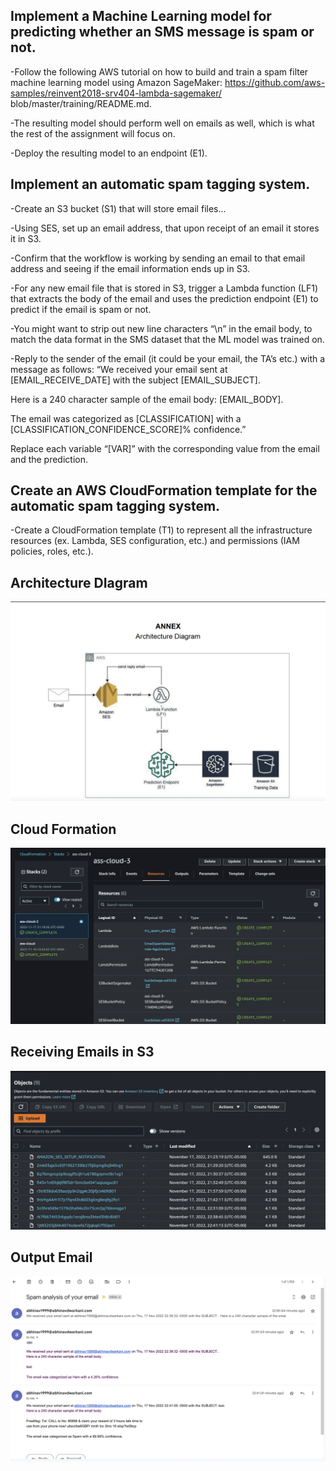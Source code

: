 
## Implement a Machine Learning model for predicting whether an SMS message is spam or not.
-Follow the following AWS tutorial on how to build and train a spam filter machine learning model using Amazon SageMaker: https://github.com/aws-samples/reinvent2018-srv404-lambda-sagemaker/ blob/master/training/README.md. 

-The resulting model should perform well on emails as well, which is what the rest of the assignment will focus on.  

-Deploy the resulting model to an endpoint (E1).  


## Implement an automatic spam tagging system.
-Create an S3 bucket (S1) that will store email files...

-Using SES, set up an email address, that upon receipt of an email it stores it in S3.  

-Confirm that the workflow is working by sending an email to that email address and seeing if the email information ends up in S3.  

-For any new email file that is stored in S3, trigger a Lambda function (LF1) that extracts the body of the email and uses the prediction endpoint (E1) to predict if the email is spam or not.

-You might want to strip out new line characters “\n” in the email body, to match the data format in the SMS dataset that the ML model was trained on.

-Reply to the sender of the email (it could be your email, the TA’s etc.) with a message as follows:
“We received your email sent at [EMAIL_RECEIVE_DATE] with the subject [EMAIL_SUBJECT].  

Here is a 240 character sample of the email body: [EMAIL_BODY]. 

The email was categorized as [CLASSIFICATION] with a [CLASSIFICATION_CONFIDENCE_SCORE]% confidence.”  

Replace each variable “[VAR]” with the corresponding value from the email and the prediction.  


## Create an AWS CloudFormation template for the automatic spam tagging system.

-Create a CloudFormation template (T1) to represent all the infrastructure resources (ex. Lambda, SES configuration, etc.) and permissions (IAM policies, roles, etc.).

## Architecture DIagram 

![alt text](https://github.com/takhilabhinav/aws_email_spam/blob/main/Architecture/Screen%20Shot%202022-11-17%20at%2011.20.27%20PM.png)

## Cloud Formation
![alt text](https://github.com/takhilabhinav/aws_email_spam/blob/main/Architecture/Screen%20Shot%202022-11-17%20at%2011.28.42%20PM.png)

## Receiving Emails in S3 
![alt text](https://github.com/takhilabhinav/aws_email_spam/blob/main/Architecture/Screen%20Shot%202022-11-17%20at%2011.28.19%20PM.png)

## Output Email
![alt text](https://github.com/takhilabhinav/aws_email_spam/blob/main/Architecture/Screen%20Shot%202022-11-17%20at%2011.23.20%20PM.png)

